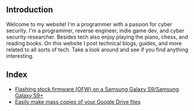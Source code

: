 ## Introduction
Welcome to my website! I'm a programmer with a passion for cyber security. I'm a programmer, reverse engineer, indie game dev, and cyber security researcher. Besides tech also enjoy playing the piano, chess, and reading books. On this website I post technical blogs, guides, and more related to all sorts of tech. Take a look around and see if you find anything interesting.

## Index
* [Flashing stock firmware (OFW) on a Samsung Galaxy S9/Samsung Galaxy S9+](https://techsnowowl.github.io/0/stockfirmwareons9(+))
* [Easily make mass copies of your Google Drive files](https://techsnowowl.github.io/0/backupforgoogledrive)
